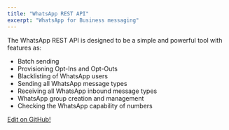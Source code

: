 ```yaml
---
title: "WhatsApp REST API"
excerpt: "WhatsApp for Business messaging"
---
```


The WhatsApp REST API is designed to be a simple and powerful tool with features as:
   - Batch sending
   - Provisioning Opt-Ins and Opt-Outs
   - Blacklisting of WhatsApp users
   - Sending all WhatsApp message types
   - Receiving all WhatsApp inbound message types
   - WhatsApp group creation and management
   - Checking the WhatsApp capability of numbers


<a class="gitbutton pill" target="_blank" href="https://github.com/sinch/docs/blob/master/docs/whatsapp/whatsapp-http-rest.md"><span class="fab fa-github"></span>Edit on GitHub!</a>